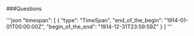 ###Questions 


'''json
 "timespan": [
        {
          "type": "TimeSpan",
          "end_of_the_begin": "1914-01-01T00:00:00Z",
          "begin_of_the_end": "1914-12-31T23:59:59Z"
        }
      ]
'''
